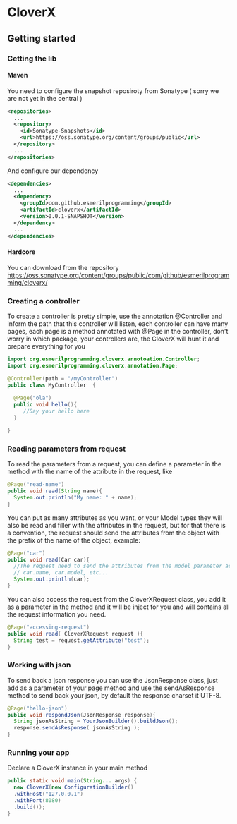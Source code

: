 CloverX
=======


## Getting started

### Getting the lib
#### Maven
  You need to configure the snapshot reposiroty from Sonatype ( sorry we are not yet in the central ) 
```xml
<repositories>
  ...
  <repository>
    <id>Sonatype-Snapshots</id>
    <url>https://oss.sonatype.org/content/groups/public</url>
  </repository>
  ...
</repositories>
```
 And configure our dependency
```xml
<dependencies>
  ...
  <dependency>
    <groupId>com.github.esmerilprogramming</groupId>
    <artifactId>cloverx</artifactId>
    <version>0.0.1-SNAPSHOT</version>
  </dependency>
  ...
</dependencies>
```

#### Hardcore
 You can download from the repository https://oss.sonatype.org/content/groups/public/com/github/esmerilprogramming/cloverx/

### Creating a controller

To create a controller is pretty simple, use the annotation @Controller and inform the path that this controller will listen, each controller can have many pages, each page is a method annotated with @Page in the controller, don't worry in which package, your controllers are, the CloverX will hunt it and prepare everything for you

```java
import org.esmerilprogramming.cloverx.annotoation.Controller;
import org.esmerilprogramming.cloverx.annotation.Page;

@Controller(path = "/myController")
public class MyController  {
  
  @Page("ola")
  public void hello(){
     //Say your hello here
  }

}
```

### Reading parameters from request

To read the parameters from a request, you can define a parameter in the method with the name of the attribute in the request, like

```java
@Page("read-name")
public void read(String name){
  System.out.println("My name: " + name);
}
```

You can put as many attributes as you want, or your Model types they will also be read and filler with the attributes in the request, but for that there is a convention, the request should send the attributes from the object with the prefix of the name of the object, example:

```java
@Page("car")
public void read(Car car){
  //The request need to send the attributes from the model parameter as
  // car.name, car.model, etc...
  System.out.println(car);
}
```

You can also access the request from the CloverXRequest class, you add it as a parameter in the method and it will be inject for you
and will contains all the request information you need.

```java
@Page("accessing-request")
public void read( CloverXRequest request ){
  String test = request.getAttribute("test");
}
```
### Working with json
To send back a json response you can use the JsonResponse class, just add as a parameter of your page method and use the sendAsResponse method to send back your json, by default the response charset it UTF-8.

```java
@Page("hello-json")
public void respondJson(JsonResponse response){
  String jsonAsString = YourJsonBuilder().buildJson();
  response.sendAsResponse( jsonAsString );
}
```
### Running your app

Declare a CloverX instance in your main method

```java
public static void main(String... args) {
  new CloverX(new ConfigurationBuilder()
  .withHost("127.0.0.1")
  .withPort(8080)
  .build());
}
```
